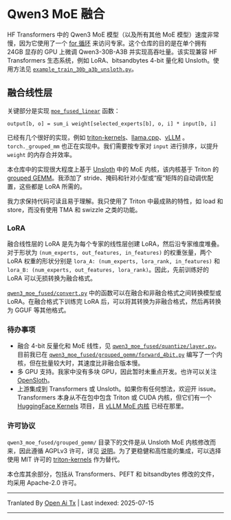 # Qwen3 MoE 融合

HF Transformers 中的 Qwen3 MoE 模型（以及所有其他 MoE 模型）速度非常慢，因为它使用了一个 [for 循环](https://github.com/huggingface/transformers/blob/bdf5fb70aa11782cce22027d76879f71f4e41c1e/src/transformers/models/qwen3_moe/modular_qwen3_moe.py#L103) 来访问专家。这个仓库的目的是在单个拥有 24GB 显存的 GPU 上微调 Qwen3-30B-A3B 并实现高吞吐量。该实现兼容 HF Transformers 生态系统，例如 LoRA、bitsandbytes 4-bit 量化和 Unsloth。使用方法见 [`example_train_30b_a3b_unsloth.py`](https://github.com/woct0rdho/transformers-qwen3-moe-fused/blob/master/example_train_30b_a3b_unsloth.py)。

## 融合线性层

关键部分是实现 [`moe_fused_linear`](https://github.com/woct0rdho/transformers-qwen3-moe-fused/blob/master/qwen3_moe_fused/functional.py) 函数：
```
output[b, o] = sum_i weight[selected_experts[b], o, i] * input[b, i]
```
已经有几个很好的实现，例如 [triton-kernels](https://github.com/triton-lang/triton/blob/dd1c3d429d1c24904722ac699ea5750bc694c4d6/python/triton_kernels/triton_kernels/matmul_ogs.py)、[llama.cpp](https://github.com/ggml-org/llama.cpp/blob/a0535ffa0d35fccfec3e1a0a3bfc9dbb6054d7c0/ggml/src/ggml-cuda/ggml-cuda.cu#L2065)、[vLLM](https://github.com/vllm-project/vllm/blob/015fab8c2fa4db8776f7e91abd50371911673d88/vllm/model_executor/layers/fused_moe/fused_moe.py) 。`torch._grouped_mm` 也正在实现中。我们需要按专家对 `input` 进行排序，以提升 `weight` 的内存合并效率。

本仓库中的实现很大程度上基于 [Unsloth](https://github.com/unslothai/unsloth/blob/2bfc39b6387577457834059c59f83fcdb954c9bd/unsloth/kernels/moe) 中的 MoE 内核，该内核基于 Triton 的 [grouped GEMM](https://triton-lang.org/main/getting-started/tutorials/08-grouped-gemm.html)。我添加了 stride、掩码和针对小型或“瘦”矩阵的自动调优配置，这些都是 LoRA 所需的。

我力求保持代码可读且易于理解。我只使用了 Triton 中最成熟的特性，如 load 和 store，而没有使用 TMA 和 swizzle 之类的功能。

### LoRA

融合线性层的 LoRA 是先为每个专家的线性层创建 LoRA，然后沿专家维度堆叠。对于形状为 `(num_experts, out_features, in_features)` 的权重张量，两个 LoRA 权重的形状分别是 `lora_A: (num_experts, lora_rank, in_features)` 和 `lora_B: (num_experts, out_features, lora_rank)`。因此，先前训练好的 LoRA 可以无损转换为融合格式。

[`qwen3_moe_fused/convert.py`](https://github.com/woct0rdho/transformers-qwen3-moe-fused/blob/master/qwen3_moe_fused/convert.py) 中的函数可以在融合和非融合格式之间转换模型或 LoRA。在融合格式下训练完 LoRA 后，可以将其转换为非融合格式，然后再转换为 GGUF 等其他格式。

### 待办事项

* 融合 4-bit 反量化和 MoE 线性，见 [`qwen3_moe_fused/quantize/layer.py`](https://github.com/woct0rdho/transformers-qwen3-moe-fused/blob/master/qwen3_moe_fused/quantize/layer.py)。目前我已在 [`qwen3_moe_fused/grouped_gemm/forward_4bit.py`](https://github.com/woct0rdho/transformers-qwen3-moe-fused/blob/master/qwen3_moe_fused/grouped_gemm/forward_4bit.py) 编写了一个内核，但在批量较大时，其速度比非融合版本慢。
* 多 GPU 支持。我家中没有多块 GPU，因此暂时未重点开发。也许可以关注 [OpenSloth](https://github.com/anhvth/opensloth)。
* 上游集成到 Transformers 或 Unsloth。如果你有任何想法，欢迎开 issue。Transformers 本身从不在包中包含 Triton 或 CUDA 内核，但它们有一个 [HuggingFace Kernels](https://github.com/huggingface/kernels) 项目，且 [vLLM MoE 内核](https://huggingface.co/kernels-community/moe) 已经在那里。

### 许可协议

`qwen3_moe_fused/grouped_gemm/` 目录下的文件是从 Unsloth MoE 内核修改而来，因此遵循 AGPLv3 许可，详见 [说明](https://github.com/unslothai/unsloth/discussions/2890#discussioncomment-13675890)。为了更稳健和高性能的集成，可以选择使用 MIT 许可的 [triton-kernels](https://github.com/triton-lang/triton/tree/main/python/triton_kernels/triton_kernels) 作为替代。

本仓库其余部分，包括从 Transformers、PEFT 和 bitsandbytes 修改的文件，均采用 Apache-2.0 许可。


---

Tranlated By [Open Ai Tx](https://github.com/OpenAiTx/OpenAiTx) | Last indexed: 2025-07-15

---